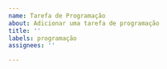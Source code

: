 ```yaml
---
name: Tarefa de Programação
about: Adicionar uma tarefa de programação
title: ''
labels: programação
assignees: ''

---
```



